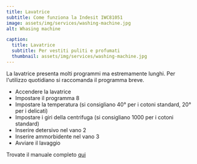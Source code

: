 ```yaml
---
title: Lavatrice
subtitle: Come funziona la Indesit IWC81051
image: assets/img/services/washing-machine.jpg
alt: Whasing machine

caption:
  title: Lavatrice
  subtitle: Per vestiti puliti e profumati
  thumbnail: assets/img/services/washing-machine.jpg
---
```


La lavatrice presenta molti programmi ma estremamente lunghi. Per l'utilizzo quotidiano si raccomanda il programma breve.

- Accendere la lavatrice
- Impostare il programma 8
- Impostare la temperatura (si consigliano 40° per i cotoni standard, 20° per i delicati)
- Impostare i giri della centrifuga (si consigliano 1000 per i cotoni standard)
- Inserire detersivo nel vano 2
- Inserire ammorbidente nel vano 3
- Avviare il lavaggio

Trovate il manuale completo [qui](/assets/pdf/washing-machine.pdf)
